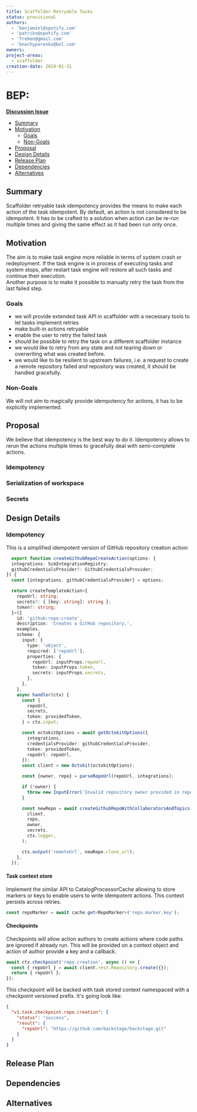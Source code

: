 ```yaml
---
title: Scaffolder Retryable Tasks
status: provisional
authors:
  - 'benjaminl@spotify.com'
  - 'patriko@spotify.com'
  - 'freben@gmail.com'
  - 'bnechyporenko@bol.com'
owners:
project-areas:
  - scaffolder
creation-date: 2024-01-31
---
```


<!--
**Note:** When your BEP is complete, all these pre-existing comments should be removed

When editing BEPs, aim for tightly-scoped, single-topic PRs to keep discussions focused. If you disagree with what is already in a document, open a new PR with suggested changes.
-->

# BEP: <!-- Your short, descriptive title -->

<!-- Before merging the initial BEP PR, create a feature issue and update the below link. You can wait with this step until the BEP is ready to be merged. -->

[**Discussion Issue**](https://github.com/backstage/backstage/issues/22590)

- [Summary](#summary)
- [Motivation](#motivation)
  - [Goals](#goals)
  - [Non-Goals](#non-goals)
- [Proposal](#proposal)
- [Design Details](#design-details)
- [Release Plan](#release-plan)
- [Dependencies](#dependencies)
- [Alternatives](#alternatives)

## Summary

Scaffolder retryable task idempotency provides the means to make each action of the task idempotent. By default, an action is not considered to be idempotent.
It has to be crafted to a solution when action can be re-run multiple times and giving the same effect as it had been run only once.

## Motivation

The aim is to make task engine more reliable in terms of system crash or redeployment. If the task engine is in process of executing
tasks and system stops, after restart task engine will restore all such tasks and continue their execution.  
Another purpose is to make it possible to manually retry the task from the last failed step.

### Goals

<!--
List the specific goals of the BEP. What is it trying to achieve? How will we
know that this has succeeded?
-->

- we will provide extended task API in scaffolder with a necessary tools to let tasks implement retries
- make built-in actions retryable
- enable the user to retry the failed task
- should be possible to retry the task on a different scaffolder instance
- we would like to retry from any state and not tearing down or overwriting what was created before.
- we would like to be resilient to upstream failures, i.e. a request to create a remote repository failed and repository was created, it should be handled gracefully.

### Non-Goals

<!--
What is out of scope for this BEP? Listing non-goals helps to focus discussion
and make progress.
-->

We will not aim to magically provide idempotency for actions, it has to be explicitly implemented.

## Proposal

<!--
This is where we get down to the specifics of what the proposal actually is.
This should have enough detail that reviewers can understand exactly what
you're proposing, but should not include things like API designs or
implementation.
-->

We believe that idempotency is the best way to do it. Idempotency allows to rerun the actions multiple times to gracefully deal with semi-complete actions.

### Idempotency

### Serialization of workspace

### Secrets

## Design Details

<!--
This section should contain enough information that the specifics of your
change are understandable. This may include API specs or even code snippets.
If there's any ambiguity about HOW your proposal will be implemented, this is the place to discuss them.
-->

### Idempotency

This is a simplified idempotent version of GitHub repository creation action:

```typescript
  export function createGithubRepoCreateAction(options: {
  integrations: ScmIntegrationRegistry;
  githubCredentialsProvider?: GithubCredentialsProvider;
}) {
  const {integrations, githubCredentialsProvider} = options;

  return createTemplateAction<{
    repoUrl: string;
    secrets?: { [key: string]: string };
    token?: string;
  }>({
    id: 'github:repo:create',
    description: 'Creates a GitHub repository.',
    examples,
    schema: {
      input: {
        type: 'object',
        required: ['repoUrl'],
        properties: {
          repoUrl: inputProps.repoUrl,
          token: inputProps.token,
          secrets: inputProps.secrets,
        },
      },
    },
    async handler(ctx) {
      const {
        repoUrl,
        secrets,
        token: providedToken,
      } = ctx.input;

      const octokitOptions = await getOctokitOptions({
        integrations,
        credentialsProvider: githubCredentialsProvider,
        token: providedToken,
        repoUrl: repoUrl,
      });
      const client = new Octokit(octokitOptions);

      const {owner, repo} = parseRepoUrl(repoUrl, integrations);

      if (!owner) {
        throw new InputError('Invalid repository owner provided in repoUrl');
      }

      const newRepo = await createGithubRepoWithCollaboratorsAndTopics(
        client,
        repo,
        owner,
        secrets,
        ctx.logger,
      );

      ctx.output('remoteUrl', newRepo.clone_url);
    },
  });
```

#### Task context store

Implement the similar API to CatalogProcessorCache allowing to store markers or keys to enable users to write idempotent actions.
This context persists across retries.

```typescript
const repoMarker = await cache.get<RepoMarker>('repo.marker.key');
```

#### Checkpoints

Checkpoints will allow action authors to create actions where code paths are ignored if already run. This will be provided on a context object and action of author provide a key and a callback.

```typescript
await ctx.checkpoint('repo.creation', async () => {
  const { repoUrl } = await client.rest.Repository.create({});
  return { repoUrl };
});
```

This checkpoint will be backed with task stored context namespaced with a checkpoint versioned prefix.
It's going look like:

```json
{
  "v1.task.checkpoint.repo.creation": {
    "status": "success",
    "result": {
      "repoUrl": "https://github.com/backstage/backstage.git"
    }
  }
}
```

## Release Plan

<!--
This section should describe the rollout process for any new features. It must take our version policies into account and plan for a phased rollout if this change affects any existing stable APIs.

If there is any particular feedback to be gathered during the rollout, this should be described here as well.
-->

## Dependencies

<!--
List any dependencies that this work has on other BEPs or features.
-->

## Alternatives

<!--
What other approaches did you consider, and why did you rule them out? These do
not need to be as detailed as the proposal, but should include enough
information to express the idea and why it was not acceptable.
-->
